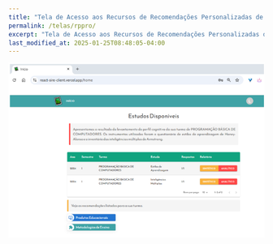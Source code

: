 ```yaml
---
title: "Tela de Acesso aos Recursos de Recomendações Personalizadas de Objetos Educacionais e Metodologias de Ensino do Professor"
permalink: /telas/rppro/
excerpt: "Tela de Acesso aos Recursos de Recomendações Personalizadas de Objetos Educacionais e Metodologias de Ensino do Professor"
last_modified_at: 2025-01-25T08:48:05-04:00
---
```


![telas](/assets/images/tela36.png)